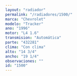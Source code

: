 ```yaml
---
layout: "radiador"
permalink: "/radiadores/1500/"
marca: "Chevrolet"
modelo: "Tracker"
ano: "1996"
motor: "L4 1.6"
transmision: "Automática"
parte: "432281"
clima: "Con clima"
alto: "14 3/4"
ancho: "19 1/4"
observaciones: ""
id: "1500"
---
```


